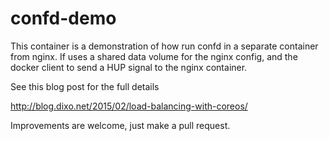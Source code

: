 # confd-demo

This container is a demonstration of how run confd in
a separate container from nginx. If uses a shared
data volume for the nginx config, and the docker client
to send a HUP signal to the nginx container.

See this blog post for the full details

http://blog.dixo.net/2015/02/load-balancing-with-coreos/

Improvements are welcome, just make a pull request.